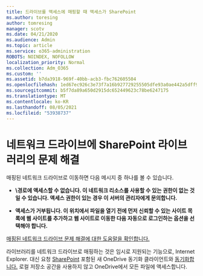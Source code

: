 ```yaml
---
title: 드라이브를 액세스에 매핑할 때 액세스가 SharePoint
ms.author: toresing
author: tomresing
manager: scotv
ms.date: 04/21/2020
ms.audience: Admin
ms.topic: article
ms.service: o365-administration
ROBOTS: NOINDEX, NOFOLLOW
localization_priority: Normal
ms.collection: Adm_O365
ms.custom: ''
ms.assetid: b7da3918-969f-40bb-acb3-fbc762605504
ms.openlocfilehash: 1ed67ec926c3e73f7a16b927729255505dfe93a0ae442a5dff9400afafb41d8e
ms.sourcegitcommit: b5f7da89a650d2915dc652449623c78be6247175
ms.translationtype: MT
ms.contentlocale: ko-KR
ms.lasthandoff: 08/05/2021
ms.locfileid: "53938737"
---
```

# <a name="fix-problems-with-sharepoint-libraries-mapped-to-network-drives"></a>네트워크 드라이브에 SharePoint 라이브러리의 문제 해결

매핑된 네트워크 드라이브로 이동하면 다음 메시지 중 하나를 볼 수 있습니다.
  
- **\\경로에 액세스할 수 없습니다. 이 네트워크 리소스를 사용할 수 있는 권한이 없는 것일 수 있습니다. 액세스 권한이 있는 경우 이 서버의 관리자에게 문의합니다.**

- **액세스가 거부됩니다. 이 위치에서 파일을 열기 전에 먼저 신뢰할 수 있는 사이트 목록에 웹 사이트를 추가하고 웹 사이트로 이동한 다음 자동으로 로그인하는 옵션을 선택해야 합니다.**

[매핑된 네트워크 드라이브 문제 해결에 대한 도움말을 확인합니다.](https://docs.microsoft.com/sharepoint/support/administration/troubleshoot-mapped-network-drives)
  
라이브러리를 네트워크 드라이브로 매핑하는 것은 임시로 지원되는 기능으로, Internet Explorer. 대신 요청 [SharePoint](https://support.office.com/article/6de9ede8-5b6e-4503-80b2-6190f3354a88.aspx) 포함된 새 OneDrive 동기화 클라이언트와 [동기화합니다.](https://support.office.com/article/0e6860d3-d9f3-4971-b321-7092438fb38e.aspx) 로컬 저장소 공간을 사용하지 않고 OneDrive에서 모든 파일에 액세스합니다.
  
